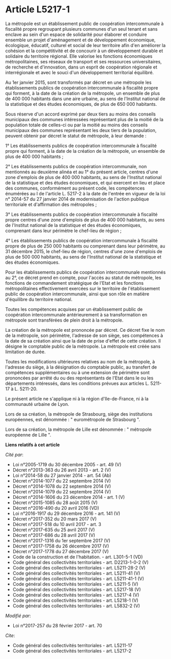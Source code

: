 # Article L5217-1

La métropole est un établissement public de coopération intercommunale à fiscalité propre regroupant plusieurs communes d'un
seul tenant et sans enclave au sein d'un espace de solidarité pour élaborer et conduire ensemble un projet d'aménagement et
de développement économique, écologique, éducatif, culturel et social de leur territoire afin d'en améliorer la cohésion et
la compétitivité et de concourir à un développement durable et solidaire du territoire régional. Elle valorise les fonctions
économiques métropolitaines, ses réseaux de transport et ses ressources universitaires, de recherche et d'innovation, dans un
esprit de coopération régionale et interrégionale et avec le souci d'un développement territorial équilibré. 

Au 1er janvier 2015, sont transformés par décret en une métropole les établissements publics de coopération intercommunale à
fiscalité propre qui forment, à la date de la création de la métropole, un ensemble de plus de 400 000 habitants dans une
aire urbaine, au sens de l'Institut national de la statistique et des études économiques, de plus de 650 000 habitants. 

Sous réserve d'un accord exprimé par deux tiers au moins des conseils municipaux des communes intéressées représentant plus
de la moitié de la population totale de celles-ci ou par la moitié au moins des conseils municipaux des communes représentant
les deux tiers de la population, peuvent obtenir par décret le statut de métropole, à leur demande : 

1° Les établissements publics de coopération intercommunale à fiscalité propre qui forment, à la date de la création de la
métropole, un ensemble de plus de 400 000 habitants ; 

2° Les établissements publics de coopération intercommunale, non mentionnés au deuxième alinéa et au 1° du présent article,
centres d'une zone d'emplois de plus de 400 000 habitants, au sens de l'Institut national de la statistique et des études
économiques, et qui exercent en lieu et place des communes, conformément au présent code, les compétences énumérées au I de
l'article L. 5217-2 à la date de l'entrée en vigueur de la loi n° 2014-57 du 27 janvier 2014 de modernisation de l'action
publique territoriale et d'affirmation des métropoles ;

3° Les établissements publics de coopération intercommunale à fiscalité  propre centres d'une zone d'emplois de plus de 400
000 habitants, au  sens de l'Institut national de la statistique et des études économiques,  comprenant dans leur périmètre
le chef-lieu de région ; 

4° Les établissements publics de coopération intercommunale à fiscalité  propre de plus de 250 000 habitants ou comprenant
dans leur périmètre,  au 31 décembre 2015, le chef-lieu de région, centres d'une zone  d'emplois de plus de 500 000
habitants, au sens de l'Institut national  de la statistique et des études économiques. 

Pour les établissements publics de coopération intercommunale mentionnés au 2°, ce décret prend en compte, pour l'accès au
statut de métropole, les fonctions de commandement stratégique de l'Etat et les fonctions métropolitaines effectivement
exercées sur le territoire de l'établissement public de coopération intercommunale, ainsi que son rôle en matière d'équilibre
du territoire national. 

Toutes les compétences acquises par un établissement public de coopération intercommunale antérieurement à sa transformation
en métropole sont transférées de plein droit à la métropole. 

La création de la métropole est prononcée par décret. Ce décret fixe le nom de la métropole, son périmètre, l'adresse de son
siège, ses compétences à la date de sa création ainsi que la date de prise d'effet de cette création. Il désigne le comptable
public de la métropole. La métropole est créée sans limitation de durée. 

Toutes les modifications ultérieures relatives au nom de la métropole, à l'adresse du siège, à la désignation du comptable
public, au transfert de compétences supplémentaires ou à une extension de périmètre sont prononcées par arrêté du ou des
représentants de l'Etat dans le ou les départements intéressés, dans les conditions prévues aux articles L. 5211-17 à L.
5211-20. 

Le présent article ne s'applique ni à la région d'Ile-de-France, ni à la communauté urbaine de Lyon. 

Lors de sa création, la métropole de Strasbourg, siège des institutions européennes, est dénommée : " eurométropole de
Strasbourg ". 

Lors de sa création, la métropole de Lille est dénommée : " métropole européenne de Lille ".

**Liens relatifs à cet article**

_Cité par_:

  - Loi n°2005-1719 du 30 décembre 2005 - art. 49 (V)
  - Décret n°2013-363 du 26 avril 2013 - art. 2 (V)
  - Loi n°2014-58 du 27 janvier 2014 - art. 54 (Ab)
  - Décret n°2014-1077 du 22 septembre 2014 (V)
  - Décret n°2014-1078 du 22 septembre 2014 (V)
  - Décret n°2014-1079 du 22 septembre 2014 (V)
  - Décret n°2014-1606 du 23 décembre 2014 - art. 1 (V)
  - Décret n°2015-1085 du 28 août 2015 (V)
  - Décret n°2016-490 du 20 avril 2016 (VD)
  - Loi n°2016-1917 du 29 décembre 2016 - art. 141 (V)
  - Décret n°2017-352 du 20 mars 2017 (V)
  - Décret n°2017-518 du 10 avril 2017 - art. 3
  - Décret n°2017-635 du 25 avril 2017 (V)
  - Décret n°2017-686 du 28 avril 2017 (V)
  - Décret n°2017-1316 du 1er septembre 2017 (V)
  - Décret n°2017-1758 du 26 décembre 2017 (V)
  - Décret n°2017-1778 du 27 décembre 2017 (V)
  - Code de la construction et de l'habitation. - art. L301-5-1 (VD)
  - Code général des collectivités territoriales - art. D2213-1-0-2 (V)
  - Code général des collectivités territoriales - art. L5211-28-2 (V)
  - Code général des collectivités territoriales - art. L5211-41 (V)
  - Code général des collectivités territoriales - art. L5211-41-1 (V)
  - Code général des collectivités territoriales - art. L5211-5 (V)
  - Code général des collectivités territoriales - art. L5217-18 (V)
  - Code général des collectivités territoriales - art. L5217-4 (V)
  - Code général des collectivités territoriales - art. L5218-1 (V)
  - Code général des collectivités territoriales - art. L5832-2 (V)

_Modifié par_:

  - Loi n°2017-257 du 28 février 2017 - art. 70

_Cite_:

  - Code général des collectivités territoriales - art. L5211-17
  - Code général des collectivités territoriales - art. L5217-2
